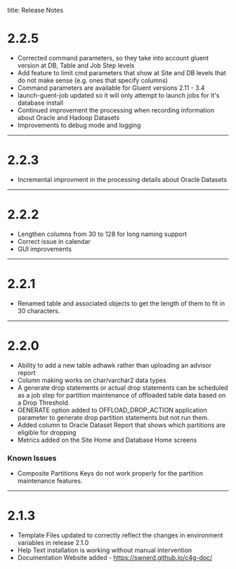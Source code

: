 title: Release Notes

# 2.2.5

- Corrected command parameters, so they take into account gluent version at DB, Table and Job Step levels
- Add feature to limit cmd parameters that show at Site and DB levels that do not make sense (e.g. ones that specify columns)
- Command parameters are available for Gluent versions 2.11 - 3.4
- launch-guent-job updated so it will only attempt to launch jobs for it's database install
- Continued improvement the processing when recording information about Oracle and Hadoop Datasets
- Improvements to debug mode and logging

----------

# 2.2.3

- Incremental improvment in the processing details about Oracle Datasets

----------

# 2.2.2

- Lengthen columns from 30 to 128 for long naming support
- Correct issue in calendar
- GUI improvements

----------

# 2.2.1

- Renamed table and associated objects to get the length of them to fit in 30 characters.

----------

# 2.2.0

- Ability to add a new table adhawk rather than uploading an advisor report
- Column making works on char/varchar2 data types
- A generate drop statements or actual drop statements can be scheduled as a job step for partition maintenance of offloaded table data based on a Drop Threshold.
- GENERATE option added to OFFLOAD_DROP_ACTION application parameter to generate drop partition statements but not run them.
- Added column to Oracle Dataset Report that shows which partitions are eligible for dropping
- Metrics added on the Site Home and Database Home screens

### Known Issues

- Composite Partitions Keys do not work properly for the partition maintenance features.

----------

# 2.1.3

- Template Files updated to correctly reflect the changes in environment variables in release 2.1.0
- Help Text installation is working without manual intervention
- Documentation Website added - https://swnerd.github.io/c4g-doc/

